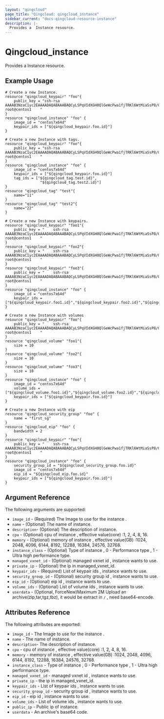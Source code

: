 ```yaml
---
layout: "qingcloud"
page_title: "Qingcloud: qingcloud_instance"
sidebar_current: "docs-qingcloud-resource-instance"
description: |-
  Provides a  Instance resource.
---
```


# Qingcloud\_instance

Provides a  Instance resource.

## Example Usage

```hcl
# Create a new Instance.
resource "qingcloud_keypair" "foo"{
	public_key = "ssh-rsa AAAAB3NzaC1yc2EAAAADAQABAAABAQCyLSPqVIdXGH0QlGeWcPwa1fjTRKl6WtMiaSsP8/GnwjakDSKILUCoNe1yIpiK8F0/gmL71xaDQyfl7k6aE+gn6lSLUjpDmucAF1luGg6l7CIN+6hCqY3YqlAI05Tqwu0PdLAwCbGwdHcaWfECcbROJk5D0zpCTHmissrrAxdOv72g9Ple8KJ6C7F1tz6wmG0zUeineguGjW/PvfZiBDWZ/CyXGPeMDJxv3lrIiLa/ShgnQOxFTdHJPCw+F0/XlSzlIzP3gfni1vXxJWvYjdE9ULo7Z1DLWgZ73FCbeAvX/0e9C9jwT21Qa5RUy4pSP8m4WXSJgw2f9IpY1vIJFSZP root@centos1    "
}
resource "qingcloud_instance" "foo" {
	image_id = "centos7x64d"
	keypair_ids = ["${qingcloud_keypair.foo.id}"]
}
```
```hcl
# Create a new Instance with tags.
resource "qingcloud_keypair" "foo"{
	public_key = "ssh-rsa AAAAB3NzaC1yc2EAAAADAQABAAABAQCyLSPqVIdXGH0QlGeWcPwa1fjTRKl6WtMiaSsP8/GnwjakDSKILUCoNe1yIpiK8F0/gmL71xaDQyfl7k6aE+gn6lSLUjpDmucAF1luGg6l7CIN+6hCqY3YqlAI05Tqwu0PdLAwCbGwdHcaWfECcbROJk5D0zpCTHmissrrAxdOv72g9Ple8KJ6C7F1tz6wmG0zUeineguGjW/PvfZiBDWZ/CyXGPeMDJxv3lrIiLa/ShgnQOxFTdHJPCw+F0/XlSzlIzP3gfni1vXxJWvYjdE9ULo7Z1DLWgZ73FCbeAvX/0e9C9jwT21Qa5RUy4pSP8m4WXSJgw2f9IpY1vIJFSZP root@centos1    "
}
resource "qingcloud_instance" "foo" {
	image_id = "centos7x64d"
	keypair_ids = ["${qingcloud_keypair.foo.id}"]
	tag_ids = ["${qingcloud_tag.test.id}",
				"${qingcloud_tag.test2.id}"]
}
resource "qingcloud_tag" "test"{
	name="11"
}
resource "qingcloud_tag" "test2"{
	name="22"
}
```
```hcl
# Create a new Instance with keypairs.
resource "qingcloud_keypair" "foo1"{
	public_key = "    ssh-rsa AAAAB3NzaC1yc2EAAAADAQABAAABAQCyLSPqVIdXGH0QlGeWcPwa1fjTRKl6WtMiaSsP8/GnwjakDSKILUCoNe1yIpiK8F0/gmL71xaDQyfl7k6aE+gn6lSLUjpDmucAF1luGg6l7CIN+6hCqY3YqlAI05Tqwu0PdLAwCbGwdHcaWfECcbROJk5D0zpCTHmissrrAxdOv72g9Ple8KJ6C7F1tz6wmG0zUeineguGjW/PvfZiBDWZ/CyXGPeMDJxv3lrIiLa/ShgnQOxFTdHJPCw+F0/XlSzlIzP3gfni1vXxJWvYjdE9ULo7Z1DLWgZ73FCbeAvX/0e9C9jwT21Qa5RUy4pSP8m4WXSJgw2f9IpY1vIJFSZP root@centos1    "
}
resource "qingcloud_keypair" "foo2"{
	public_key = "    ssh-rsa AAAAB3NzaC1yc2EAAAADAQABAAABAQCyLSPqVIdXGH0QlGeWcPwa1fjTRKl6WtMiaSsP8/GnwjakDSKILUCoNe1yIpiK8F0/gmL71xaDQyfl7k6aE+gn6lSLUjpDmucAF1luGg6l7CIN+6hCqY3YqlAI05Tqwu0PdLAwCbGwdHcaWfECcbROJk5D0zpCTHmissrrAxdOv72g9Ple8KJ6C7F1tz6wmG0zUeineguGjW/PvfZiBDWZ/CyXGPeMDJxv3lrIiLa/ShgnQOxFTdHJPCw+F0/XlSzlIzP3gfni1vXxJWvYjdE9ULo7Z1DLWgZ73FCbeAvX/0e9C9jwT21Qa5RUy4pSP8m4WXSJgw2f9IpY1vIJFSZP root@centos1    "
}
resource "qingcloud_keypair" "foo3"{
	public_key = "    ssh-rsa AAAAB3NzaC1yc2EAAAADAQABAAABAQCyLSPqVIdXGH0QlGeWcPwa1fjTRKl6WtMiaSsP8/GnwjakDSKILUCoNe1yIpiK8F0/gmL71xaDQyfl7k6aE+gn6lSLUjpDmucAF1luGg6l7CIN+6hCqY3YqlAI05Tqwu0PdLAwCbGwdHcaWfECcbROJk5D0zpCTHmissrrAxdOv72g9Ple8KJ6C7F1tz6wmG0zUeineguGjW/PvfZiBDWZ/CyXGPeMDJxv3lrIiLa/ShgnQOxFTdHJPCw+F0/XlSzlIzP3gfni1vXxJWvYjdE9ULo7Z1DLWgZ73FCbeAvX/0e9C9jwT21Qa5RUy4pSP8m4WXSJgw2f9IpY1vIJFSZP root@centos1    "
}
resource "qingcloud_instance" "foo" {
	image_id = "centos7x64d"
	keypair_ids = ["${qingcloud_keypair.foo1.id}","${qingcloud_keypair.foo2.id}","${qingcloud_keypair.foo3.id}"]
}
```
```hcl
# Create a new Instance with volumes
resource "qingcloud_keypair" "foo"{
	public_key = "    ssh-rsa AAAAB3NzaC1yc2EAAAADAQABAAABAQCyLSPqVIdXGH0QlGeWcPwa1fjTRKl6WtMiaSsP8/GnwjakDSKILUCoNe1yIpiK8F0/gmL71xaDQyfl7k6aE+gn6lSLUjpDmucAF1luGg6l7CIN+6hCqY3YqlAI05Tqwu0PdLAwCbGwdHcaWfECcbROJk5D0zpCTHmissrrAxdOv72g9Ple8KJ6C7F1tz6wmG0zUeineguGjW/PvfZiBDWZ/CyXGPeMDJxv3lrIiLa/ShgnQOxFTdHJPCw+F0/XlSzlIzP3gfni1vXxJWvYjdE9ULo7Z1DLWgZ73FCbeAvX/0e9C9jwT21Qa5RUy4pSP8m4WXSJgw2f9IpY1vIJFSZP root@centos1    "
}
resource "qingcloud_volume" "foo1"{
	size = 10
}
resource "qingcloud_volume" "foo2"{
	size = 10
}
resource "qingcloud_volume" "foo3"{
	size = 10
}
resource "qingcloud_instance" "foo" {
	image_id = "centos7x64d"
	volume_ids = ["${qingcloud_volume.foo1.id}","${qingcloud_volume.foo2.id}","${qingcloud_volume.foo3.id}"]
	keypair_ids = ["${qingcloud_keypair.foo.id}"]
}
```
```hcl
# Create a new Instance with eip
resource "qingcloud_security_group" "foo" {
    name = "first_sg"
}
resource "qingcloud_eip" "foo" {
    bandwidth = 2
}
resource "qingcloud_keypair" "foo"{
	public_key = "    ssh-rsa AAAAB3NzaC1yc2EAAAADAQABAAABAQCyLSPqVIdXGH0QlGeWcPwa1fjTRKl6WtMiaSsP8/GnwjakDSKILUCoNe1yIpiK8F0/gmL71xaDQyfl7k6aE+gn6lSLUjpDmucAF1luGg6l7CIN+6hCqY3YqlAI05Tqwu0PdLAwCbGwdHcaWfECcbROJk5D0zpCTHmissrrAxdOv72g9Ple8KJ6C7F1tz6wmG0zUeineguGjW/PvfZiBDWZ/CyXGPeMDJxv3lrIiLa/ShgnQOxFTdHJPCw+F0/XlSzlIzP3gfni1vXxJWvYjdE9ULo7Z1DLWgZ73FCbeAvX/0e9C9jwT21Qa5RUy4pSP8m4WXSJgw2f9IpY1vIJFSZP root@centos1    "
}
resource "qingcloud_instance" "foo" {
	security_group_id = "${qingcloud_security_group.foo.id}"
	image_id = "centos7x64d"
	eip_id = "${qingcloud_eip.foo.id}"
	keypair_ids = ["${qingcloud_keypair.foo.id}"]
}
```

## Argument Reference

The following arguments are supported:

* `image_id` - (Required) The Image to use for the instance . 
* `name` - (Optional) The name of instance.
* `description`- (Optional) The description of instance.
* `cpu` - (Optional) cpu of instance , effective value(core) :1, 2, 4, 8, 16.
* `memory` - (Optional) memory of instance , effective value(GB) :1024, 2048, 4096, 6144, 8192, 12288, 16384, 24576, 32768.
* `instance_class` - (Optional) Type of instance , 0 - Performance type , 1 - Ultra high performance type.
* `managed_vxnet_id` - (Optional) managed vxnet id , instance wants to use.
* `private_ip` - (Optional) the ip in managed_vxnet_id.
* `keypair_ids` - (Required) List of keypair ids , instance wants to use.
* `security_group_id` - (Optional) security group id , instance wants to use.
* `eip_id` - (Optional) eip id , instance wants to use.
* `volume_ids` - (Optional) List of volume ids , instance wants to use.
* `userdata` - (Optional, ForceNew)Maximum 2M  Upload an archive(zip,tar,tgz,tbz), it would be extract in `/` , need base64-encode. 

## Attributes Reference

The following attributes are exported:

* `image_id` - The Image to use for the instance . 
* `name` - The name of instance.
* `description`- The description of instance.
* `cpu` - cpu of instance , effective value(core) :1, 2, 4, 8, 16.
* `memory` - memory of instance , effective value(GB) :1024, 2048, 4096, 6144, 8192, 12288, 16384, 24576, 32768.
* `instance_class` - Type of instance , 0 - Performance type , 1 - Ultra high performance type.
* `managed_vxnet_id` - managed vxnet id , instance wants to use.
* `private_ip` - the ip in managed_vxnet_id.
* `keypair_ids` - List of keypair ids , instance wants to use.
* `security_group_id` - security group id , instance wants to use.
* `eip_id` - eip id , instance wants to use.
* `volume_ids` - List of volume ids , instance wants to use.
* `public_ip` - Public ip of instance.
* `userdata` - An archive's base64 code.
